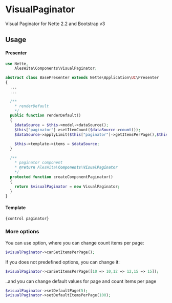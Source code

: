 # VisualPaginator
Visual Paginator for Nette 2.2 and Bootstrap v3

## Usage
#### Presenter
```php
use Nette,
    AlesWita\Components\VisualPaginator;

abstract class BasePresenter extends Nette\Application\UI\Presenter
{
  ...
  ...

  /**
    * renderDefault
    */
  public function renderDefault()
  {
    $dataSource = $this->model->dataSource();
    $this["paginator"]->setItemCount($dataSource->count());
    $dataSource->applyLimit($this["paginator"]->getItemsPerPage(),$this["paginator"]->getOffset());

    $this->template->items = $dataSource;
  }

  /**
    * paginator component
    * @return AlesWita\Components\VisualPaginator
    */
  protected function createComponentPaginator()
  {
    return $visualPaginator = new VisualPaginator;
  }
}
```
#### Template
```html
{control paginator}
```


### More options
You can use option, where you can change count items per page:
```php
$visualPaginator->canSetItemsPerPage();
```

If you does not predefined options, you can change it:
```php
$visualPaginator->canSetItemsPerPage([10 => 10,12 => 12,15 => 15]);
```

..and you can change default values for page and count items per page
```php
$visualPaginator->setDefaultPage(5);
$visualPaginator->setDefaultItemsPerPage(100);
```
